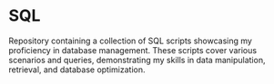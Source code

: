 # SQL
Repository containing a collection of SQL scripts showcasing my proficiency in database management. These scripts cover various scenarios and queries, demonstrating my skills in data manipulation, retrieval, and database optimization. 
